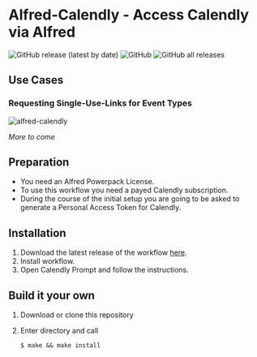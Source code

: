 # Alfred-Calendly - Access Calendly via Alfred
![GitHub release (latest by date)](https://img.shields.io/github/v/release/sebwarnke/alfred-calendly) ![GitHub](https://img.shields.io/github/license/sebwarnke/alfred-calendly) ![GitHub all releases](https://img.shields.io/github/downloads/sebwarnke/alfred-calendly/total )


## Use Cases

### Requesting Single-Use-Links for Event Types

![alfred-calendly](single_use_link.gif)

*More to come*

## Preparation

- You need an Alfred Powerpack License.
- To use this workflow you need a payed Calendly subscription.
- During the course of the initial setup you are going to be asked to generate a Personal Access Token for Calendly.

## Installation

1. Download the latest release of the workflow [here](https://github.com/sebwarnke/alfred-calendly/releases).
2. Install workflow.
3. Open Calendly Prompt and follow the instructions.

## Build it your own

1. Download or clone this repository

2. Enter directory and call

   ```shell
   $ make && make install
   ```

   
